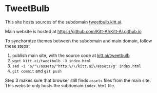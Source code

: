 TweetBulb
=========

This site hosts sources of the subdomain [tweetbulb.kitt.ai](http://tweetbulb.kitt.ai).

Main website is hosted at https://github.com/Kitt-AI/Kitt-AI.github.io

To synchornize themes between the subdomain and main domain, follow these steps:

1. publish main site, with the source code at [kitt.ai/tweetbulb](http://kitt.ai/tweetbulb)
2. ``wget kitt.ai/tweetbulb -O index.html``
3. ``sed -i 's/"\/assets/"http:\/\/kitt.ai\/assets/g' index.html``
4. ``git commit`` and ``git push``

Step 3 makes sure that browser still finds ``assets`` files from the main site. This website only hosts the subdomain ``index.html`` file.
